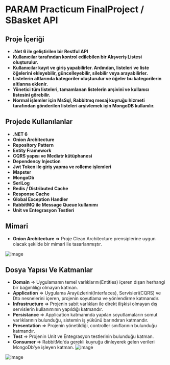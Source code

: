 # PARAM Practicum FinalProject / SBasket API

## Proje İçeriği
* **.Net 6 ile geliştirilen bir Restful API** 
* **Kullanıcılar tarafından kontrol edilebilen bir Alışveriş Listesi oluşturulur.**
* **Kullanıcılar kayıt ve giriş yapabilirler. Ardından, listeleri ve liste öğelerini ekleyebilir, güncelleyebilir, silebilir veya arayabilirler.**
* **Listelerin altlarında kategoriler oluşturulur ve öğeler bu kategorilerin altlarına eklenir.**
* **Yönetici tüm listeleri, tamamlanan listelerin arşivini ve kullanıcı listesini görebilir.**
* **Normal işlemler için MsSql, Rabbitmq mesaj kuyruğu hizmeti tarafından gönderilen listeleri arşivlemek için MongoDB kullanılır.**

## Projede Kullanılanlar
* **.NET 6** 
* **Onion Architecture**
* **Repository Pattern**
* **Entity Framework**
* **CQRS yapısı ve Mediatr kütüphanesi**
* **Dependency Injection**
* **Jwt Token ile giriş yapma ve rolleme işlemleri**
* **Mapster**
* **MongoDb**
* **SeriLog**
* **Redis / Distributed Cache**
* **Response Cache**
* **Global Exception Handler**
* **RabbitMQ ile Message Queue kullanımı**
* **Unit ve Entegrasyon Testleri**

## Mimari
* **Onion Architecture** => Proje Clean Architecture prensiplerine uygun olacak şekilde bir mimari ile tasarlanmıştır.

![image](https://user-images.githubusercontent.com/99317183/223220886-023176c1-4c13-4a49-944f-fb5d015bf826.png)


## Dosya Yapısı Ve Katmanlar

* **Domain** => Uygulamanın temel varlıklarını(Entities) içeren dışarı herhangi bir bağımlılığı olmayan katman.
* **Application** => Uygulama Arayüzlerini(Interfaces), Servisleri(CQRS) ve Dto nesnelerini içeren, projenin soyutlama ve yönlendirme katmanıdır.
* **Infrastructure** => Projenin sabit varlıkları ile direkt ilişkisi olmayan dış servislerin kullanımının yapıldığı katmandır.
* **Persistance** => Application katmanında yapılan soyutlamaların somut varlıklarının bulunduğu, sistemin iş yükünü barındıran katmandır.
* **Presentation** => Projenin yönetildiği, controller sınıflarının bulunduğu katmandır.
* **Test** => Projenin Unit ve Entegrasyon testlerinin bulunduğu katman.
* **Consumer** => RabbitMq'da gerekli kuyruğu dinleyerek gelen verileri MongoDb'ye işleyen katman.
![image](https://user-images.githubusercontent.com/99317183/223219920-81ebe89b-aeb2-461f-83e2-8038edf3d83e.png)


![image](https://user-images.githubusercontent.com/99317183/223213316-f90d16c6-cef1-4f3d-8a9f-302aff525fee.png)
